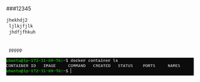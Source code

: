    
   
   ###12345

    jhekhdj2
     ljlkjfjlk
     jhdfjfhkuh


     ppppp

  ![preview](images/today2.png)   